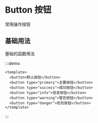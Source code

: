 # Button 按钮
常用操作按钮

## 基础用法

基础的函数用法

:::demo

```vue
<template>
  <button>默认按钮</button>
  <button type="primary">主要按钮</button>
  <button type="success">成功按钮</button>
  <button type="info">信息按钮</button>
  <button type="warning">警告按钮</button>
  <button type="danger">危险按钮</button>
</template>
```
:::